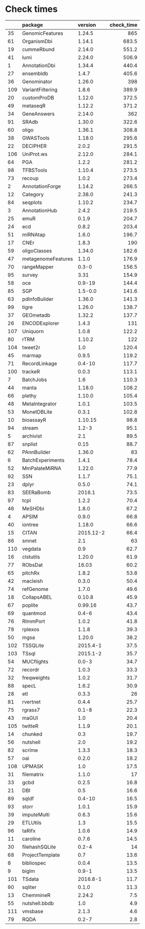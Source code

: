 # Check times

|    |package            |version   | check_time|
|:---|:------------------|:---------|----------:|
|35  |GenomicFeatures    |1.24.5    |        865|
|61  |OrganismDbi        |1.14.1    |      683.5|
|19  |cummeRbund         |2.14.0    |      551.2|
|41  |lumi               |2.24.0    |      506.9|
|1   |AnnotationDbi      |1.34.4    |      440.4|
|27  |ensembldb          |1.4.7     |      405.6|
|36  |Genominator        |1.26.0    |        398|
|109 |VariantFiltering   |1.8.6     |      389.9|
|20  |customProDB        |1.12.0    |      372.5|
|49  |metaseqR           |1.12.2    |      371.2|
|34  |GeneAnswers        |2.14.0    |        362|
|91  |SRAdb              |1.30.0    |      322.6|
|60  |oligo              |1.36.1    |      308.8|
|38  |GWASTools          |1.18.0    |      295.6|
|22  |DECIPHER           |2.0.2     |      291.5|
|106 |UniProt.ws         |2.12.0    |      284.1|
|64  |PGA                |1.2.2     |      281.2|
|98  |TFBSTools          |1.10.4    |      273.5|
|73  |recoup             |1.0.2     |      273.4|
|2   |AnnotationForge    |1.14.2    |      266.5|
|12  |Category           |2.38.0    |      241.3|
|84  |seqplots           |1.10.2    |      234.7|
|3   |AnnotationHub      |2.4.2     |      219.5|
|25  |emuR               |0.1.9     |      204.7|
|24  |ecd                |0.8.2     |      203.4|
|51  |miRNAtap           |1.6.0     |      196.7|
|17  |CNEr               |1.8.3     |        190|
|59  |oligoClasses       |1.34.0    |      182.6|
|47  |metagenomeFeatures |1.1.0     |      176.9|
|70  |rangeMapper        |0.3-0     |      156.5|
|95  |survey             |3.31      |      154.9|
|58  |oce                |0.9-19    |      144.4|
|85  |SGP                |1.5-0.0   |      141.6|
|63  |pdInfoBuilder      |1.36.0    |      141.3|
|99  |tigre              |1.26.0    |      138.7|
|37  |GEOmetadb          |1.32.2    |      137.7|
|26  |ENCODExplorer      |1.4.3     |        131|
|107 |Uniquorn           |1.0.8     |      122.2|
|80  |rTRM               |1.10.2    |        122|
|104 |tweet2r            |1.0       |      120.4|
|45  |marmap             |0.9.5     |      119.2|
|71  |RecordLinkage      |0.4-10    |      117.7|
|100 |trackeR            |0.0.3     |      113.1|
|7   |BatchJobs          |1.6       |      110.3|
|44  |manta              |1.18.0    |      108.2|
|66  |plethy             |1.10.0    |      105.4|
|48  |MetaIntegrator     |1.0.1     |      103.5|
|53  |MonetDBLite        |0.3.1     |      102.8|
|10  |bioassayR          |1.10.15   |       98.8|
|94  |stream             |1.2-3     |       95.1|
|5   |archivist          |2.1       |       89.5|
|87  |snplist            |0.15      |       88.7|
|62  |PAnnBuilder        |1.36.0    |         83|
|6   |BatchExperiments   |1.4.1     |       78.4|
|52  |MmPalateMiRNA      |1.22.0    |       77.9|
|92  |SSN                |1.1.7     |       75.1|
|23  |dplyr              |0.5.0     |       74.1|
|83  |SEERaBomb          |2016.1    |       73.5|
|97  |tcpl               |1.2.2     |       70.4|
|46  |MeSHDbi            |1.8.0     |       67.2|
|4   |APSIM              |0.9.0     |       66.8|
|40  |iontree            |1.18.0    |       66.6|
|15  |CITAN              |2015.12-2 |       66.4|
|86  |smnet              |2.1       |         63|
|110 |vegdata            |0.9       |       62.7|
|16  |clstutils          |1.20.0    |       61.9|
|77  |RObsDat            |16.03     |       60.2|
|65  |pitchRx            |1.8.2     |       53.8|
|42  |macleish           |0.3.0     |       50.4|
|74  |refGenome          |1.7.0     |       49.6|
|18  |CollapsABEL        |0.10.8    |       45.9|
|67  |poplite            |0.99.16   |       43.7|
|69  |quantmod           |0.4-6     |       43.4|
|76  |RImmPort           |1.0.2     |       41.8|
|78  |rplexos            |1.1.8     |       39.3|
|50  |mgsa               |1.20.0    |       38.2|
|102 |TSSQLite           |2015.4-1  |       37.5|
|103 |TSsql              |2015.1-2  |       35.7|
|54  |MUCflights         |0.0-3     |       34.7|
|72  |recordr            |1.0.3     |       33.3|
|32  |freqweights        |1.0.2     |       31.7|
|88  |specL              |1.6.2     |       30.9|
|28  |etl                |0.3.3     |         26|
|81  |rvertnet           |0.4.4     |       25.7|
|75  |rgrass7            |0.1-8     |       22.3|
|43  |maGUI              |1.0       |       20.4|
|105 |twitteR            |1.1.9     |       20.1|
|14  |chunked            |0.3       |       19.7|
|56  |nutshell           |2.0       |       19.2|
|82  |scrime             |1.3.3     |       18.3|
|57  |oai                |0.2.0     |       18.2|
|108 |UPMASK             |1.0       |       17.5|
|31  |filematrix         |1.1.0     |         17|
|33  |gcbd               |0.2.5     |       16.8|
|21  |DBI                |0.5       |       16.6|
|89  |sqldf              |0.4-10    |       16.5|
|93  |storr              |1.0.1     |       15.9|
|39  |imputeMulti        |0.6.3     |       15.6|
|29  |ETLUtils           |1.3       |       15.5|
|96  |taRifx             |1.0.6     |       14.9|
|11  |caroline           |0.7.6     |       14.5|
|30  |filehashSQLite     |0.2-4     |         14|
|68  |ProjectTemplate    |0.7       |       13.6|
|8   |bibliospec         |0.0.4     |       13.5|
|9   |biglm              |0.9-1     |       13.5|
|101 |TSdata             |2016.8-1  |       11.7|
|90  |sqliter            |0.1.0     |       11.3|
|13  |ChemmineR          |2.24.2    |        7.5|
|55  |nutshell.bbdb      |1.0       |        4.9|
|111 |vmsbase            |2.1.3     |        4.6|
|79  |RQDA               |0.2-7     |        2.8|


